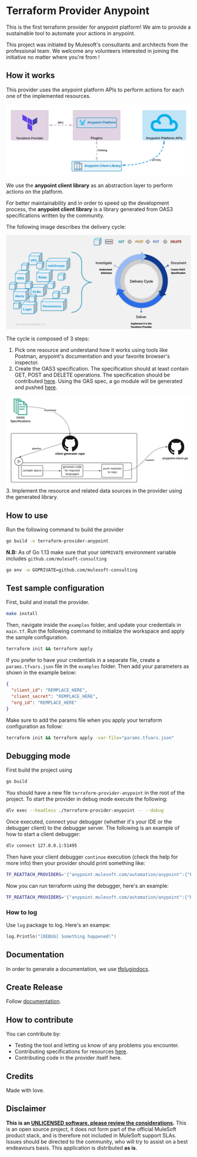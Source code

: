 # Terraform Provider Anypoint

This is the first terraform provider for anypoint platform! We aim to provide a sustainable tool to automate your actions in anypoint.

This project was initiated by Mulesoft's consultants and architects from the professional team. We welcome any volunteers interested in joining the initiative no matter where you're from !

## How it works

This provider uses the anypoint platform APIs to perform actions for each one of the implemented resources.

![alt text](resources/imgs/provider-arch.png)

We use the **anypoint client library** as an abstraction layer to perform actions on the platform.

For better maintainability and in order to speed up the development process, the **anypoint client library** is a library generated from OAS3 specifications written by the community.

The following image describes the delivery cycle:

![alt text](resources/imgs/provider-deliver.png)

The cycle is composed of 3 steps:

  1. Pick one resource and understand how it works using tools like Postman, anypoint's documentation and your favorite browser's inspector.
  2. Create the OAS3 specification. The specification should at least contain GET, POST and DELETE operations.
  The specification should be contributed [here](https://github.com/mulesoft-consulting/anypoint-automation-client-generator). Using the OAS spec, a go module will be generated and pushed [here](https://github.com/mulesoft-consulting/anypoint-client-go).
  
  ![alt text](resources/imgs/provider-cycle.png)
  3. Implement the resource and related data sources in the provider using the generated library.

## How to use

Run the following command to build the provider

```bash
go build -o terraform-provider-anypoint
```

**N.B:** As of Go 1.13 make sure that your `GOPRIVATE` environment variable includes `github.com/mulesoft-consulting`

```bash
go env -w GOPRIVATE=github.com/mulesoft-consulting
```

## Test sample configuration

First, build and install the provider.

```bash
make install
```

Then, navigate inside the `examples` folder, and update your credentials in `main.tf`.
Run the following command to initialize the workspace and apply the sample configuration.

```bash
terraform init && terraform apply
```

If you prefer to have your credentials in a separate file, create a `params.tfvars.json` file in the `examples` folder. Then add your parameters as shown in the example below:

```json
{
  "client_id": "REMPLACE_HERE",
  "client_secret": "REMPLACE_HERE",
  "org_id": "REMPLACE_HERE"
}
```

Make sure to add the params file when you apply your terraform configuration as follow:

```bash
terraform init && terraform apply -var-file="params.tfvars.json"
```

## Debugging mode

First build the project using

```bash
go build
```

You should have a new file `terraform-provider-anypoint` in the root of the project. To start the provider in debug mode execute the following:

```bash
dlv exec --headless ./terraform-provider-anypoint -- --debug
```

Once executed, connect your debugger (whether it's your IDE or the debugger client) to the debugger server. The following is an example of how to start a client debugger:

```bash
dlv connect 127.0.0.1:51495
```

Then have your client debugger `continue` execution (check the help for more info) then your provider should print something like:

```bash
TF_REATTACH_PROVIDERS='{"anypoint.mulesoft.com/automation/anypoint":{"Protocol":"grpc","Pid":69612,"Test":true,"Addr":{"Network":"unix","String":"/var/folders/yc/k0_j_x0945jdthsw7fzw5ysh0000gp/T/plugin598168131"}}}'
```

Now you can run terraform using the debugger, here's an example:

```bash
TF_REATTACH_PROVIDERS='{"anypoint.mulesoft.com/automation/anypoint":{"Protocol":"grpc","Pid":69612,"Test":true,"Addr":{"Network":"unix","String":"/var/folders/yc/k0_j_x0945jdthsw7fzw5ysh0000gp/T/plugin598168131"}}}' terraform apply --auto-approve -var-file="params.tfvars.json"
```

### How to log

Use `log` package to log. Here's an exampe:

```go
log.Println("[DEBUG] Something happened!")
```

## Documentation

In order to generate a documentation, we use [tfplugindocs](https://github.com/hashicorp/terraform-plugin-docs).

## Create Release

Follow [documentation](https://www.terraform.io/docs/registry/providers/publishing.html#using-goreleaser-locally).

## How to contribute

You can contribute by:

* Testing the tool and letting us know of any problems you encounter.
* Contributing specifications for resources [here](https://github.com/mulesoft-consulting/anypoint-automation-client-generator).
* Contributing code in the provider itself here.

## Credits

Made with love.

## Disclaimer

**This is an [UNLICENSED software, please review the considerations](UNLICENSE.md).**
This is an open source project, it does not form part of the official MuleSoft product stack, and is therefore not included in MuleSoft support SLAs. Issues should be directed to the community, who will try to assist on a best endeavours basis. This application is distributed **as is**.
